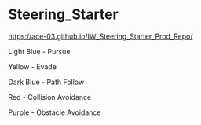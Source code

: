 # Steering_Starter
 
https://ace-03.github.io/IW_Steering_Starter_Prod_Repo/

Light Blue - Pursue

Yellow - Evade

Dark Blue - Path Follow

Red - Collision Avoidance

Purple - Obstacle Avoidance
